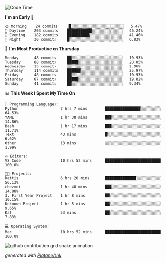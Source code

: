 <!--START_SECTION:waka-->
![Code Time](http://img.shields.io/badge/Code%20Time-209%20hrs%2057%20mins-blue)

**I'm an Early 🐤** 

```text
🌞 Morning    24 commits     █░░░░░░░░░░░░░░░░░░░░░░░░   5.47% 
🌆 Daytime    203 commits    ███████████░░░░░░░░░░░░░░   46.24% 
🌃 Evening    182 commits    ██████████░░░░░░░░░░░░░░░   41.46% 
🌙 Night      30 commits     █░░░░░░░░░░░░░░░░░░░░░░░░   6.83%

```
📅 **I'm Most Productive on Thursday** 

```text
Monday       48 commits     ██░░░░░░░░░░░░░░░░░░░░░░░   10.93% 
Tuesday      88 commits     █████░░░░░░░░░░░░░░░░░░░░   20.05% 
Wednesday    13 commits     ░░░░░░░░░░░░░░░░░░░░░░░░░   2.96% 
Thursday     114 commits    ██████░░░░░░░░░░░░░░░░░░░   25.97% 
Friday       48 commits     ██░░░░░░░░░░░░░░░░░░░░░░░   10.93% 
Saturday     87 commits     █████░░░░░░░░░░░░░░░░░░░░   19.82% 
Sunday       41 commits     ██░░░░░░░░░░░░░░░░░░░░░░░   9.34%

```


📊 **This Week I Spent My Time On** 

```text
💬 Programming Languages: 
Python                   7 hrs 7 mins        ████████████████░░░░░░░░░   64.53% 
YAML                     1 hr 38 mins        ███░░░░░░░░░░░░░░░░░░░░░░   14.86% 
Bash                     1 hr 17 mins        ███░░░░░░░░░░░░░░░░░░░░░░   11.71% 
Text                     43 mins             █░░░░░░░░░░░░░░░░░░░░░░░░   6.62% 
Other                    13 mins             ░░░░░░░░░░░░░░░░░░░░░░░░░   1.99%

🔥 Editors: 
VS Code                  10 hrs 52 mins      █████████████████████████   100.0%

🐱‍💻 Projects: 
kattis                   6 hrs 20 mins       ██████████████░░░░░░░░░░░   56.13% 
chezmoi                  1 hr 40 mins        ███░░░░░░░░░░░░░░░░░░░░░░   14.88% 
3. First Year Project    1 hr 8 mins         ██░░░░░░░░░░░░░░░░░░░░░░░   10.15% 
Unknown Project          1 hr 5 mins         ██░░░░░░░░░░░░░░░░░░░░░░░   9.65% 
Kat                      53 mins             ██░░░░░░░░░░░░░░░░░░░░░░░   7.83%

💻 Operating System: 
Mac                      10 hrs 52 mins      █████████████████████████   100.0%

```


<!--END_SECTION:waka-->


<!--Snake Game-->
![github contribution grid snake animation](https://raw.githubusercontent.com/viggo-gascou/viggo-gascou/output/github-contribution-grid-snake.svg)

_generated with [Platane/snk](https://github.com/Platane/snk)_
<!--Snake Game-->

